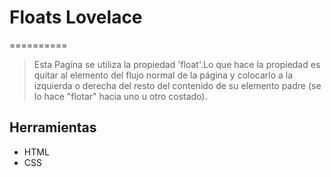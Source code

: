 # Floats Lovelace
==========
> Esta Pagína se utiliza la propiedad 'float'.Lo que hace la propiedad es quitar al elemento del flujo normal de la página y colocarlo a la izquierda o derecha del resto del contenido de su elemento padre (se lo hace "flotar" hacia uno u otro costado).

Herramientas
--------------------
+ HTML
+ CSS
